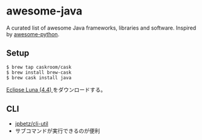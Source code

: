 awesome-java
============

A curated list of awesome Java frameworks, libraries and software. Inspired by [awesome-python](https://github.com/vinta/awesome-python).

## Setup

    $ brew tap caskroom/cask
    $ brew install brew-cask
    $ brew cask install java

[Eclipse Luna (4.4) ](https://www.eclipse.org/downloads/) をダウンロードする。

## CLI

 * [jpbetz/cli-util](https://github.com/jpbetz/cli-util)
  * サブコマンドが実行できるのが便利
